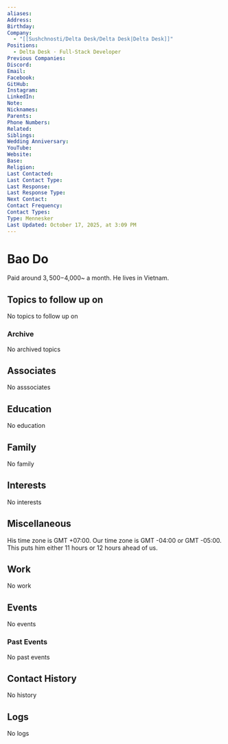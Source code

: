 ```yaml
---
aliases:
Address:
Birthday:
Company:
  - "[[Sushchnosti/Delta Desk/Delta Desk|Delta Desk]]"
Positions:
  - Delta Desk · Full-Stack Developer
Previous Companies:
Discord:
Email:
Facebook:
GitHub:
Instagram:
LinkedIn:
Note:
Nicknames:
Parents:
Phone Numbers:
Related:
Siblings:
Wedding Anniversary:
YouTube:
Website:
Base:
Religion:
Last Contacted:
Last Contact Type:
Last Response:
Last Response Type:
Next Contact:
Contact Frequency:
Contact Types:
Type: Mennesker
Last Updated: October 17, 2025, at 3:09 PM
---
```

# Bao Do

Paid around $3,500-$4,000~ a month. He lives in Vietnam.

## Topics to follow up on

<span class="placeholder">No topics to follow up on</span>

### Archive

<span class="placeholder">No archived topics</span>

## Associates

<span class="placeholder">No asssociates</span>

## Education

<span class="placeholder">No education</span>

## Family

<span class="placeholder">No family</span>

## Interests

<span class="placeholder">No interests</span>

## Miscellaneous

His time zone is GMT +07:00. Our time zone is GMT -04:00  or GMT -05:00. This puts him either 11 hours or 12 hours ahead of us.

## Work

<span class="placeholder">No work</span>

## Events

<span class="placeholder">No events</span>

### Past Events

<span class="placeholder">No past events</span>

## Contact History

<span class="placeholder">No history</span>

## Logs

<span class="placeholder">No logs</span>